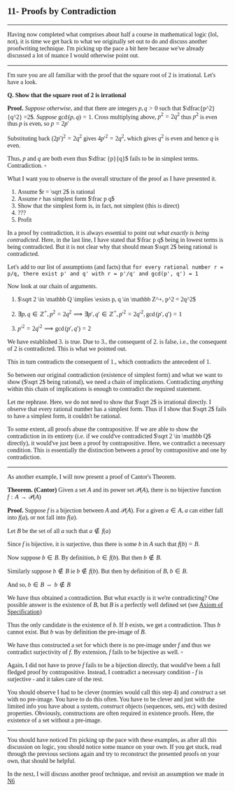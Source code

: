 <span style='font-family: Calibri serif;'>

## 11- Proofs by Contradiction

</span>

---

<span style='font-family: Bahnschrift;'>

<!--irrationality of sqrt 2,  Cantor's thm-->

Having now completed what comprises about half a course in mathematical logic (lol, not), it is time we get back to what we originally set out to do and discuss another proofwriting technique. I'm picking up the pace a bit here because we've already discussed a lot of nuance I would otherwise point out.

---

I'm sure you are all familiar with the proof that the square root of 2 is irrational. Let's have a look.

**Q. Show that the square root of 2 is irrational**

**Proof.** *Suppose otherwise*, and that there are integers $p, q >0$ such that $\dfrac{p^2}{q^2} =2$. *Suppose* $\gcd(p, q) =1$. Cross multiplying above, $p^2 = 2q^2$ thus $p^2$ is even thus $p$ is even, so $p = 2p'$

Substituting back $(2p')^2 = 2q^2$ gives $4p'^2 = 2q^2$, which gives $q^2$ is even and hence $q$ is even.

Thus, $p$ and $q$ are both even thus $\dfrac {p}{q}$ fails to be in simplest terms. Contradiction. $\square$

What I want you to observe is the overall structure of the proof as I have presented it.

1. Assume $r = \sqrt 2$ is rational
1. Assume $r$ has simplest form $\frac p q$
1. Show that the simplest form is, in fact, not simplest (this is direct)
1. ???
1. Profit

In a proof by contradiction, it is always essential to point out *what exactly is being contradicted*. Here, in the last line, I have stated that $\frac p q$ being in lowest terms is being contradicted. But it is not clear why that should mean $\sqrt 2$ being rational is contradicted.

Let's add to our list of assumptions (and facts) that `for every rational number r = p/q, there exist p' and q' with r = p'/q' and gcd(p', q') = 1`

Now look at our chain of arguments.

1. $\sqrt 2 \in \mathbb Q \implies \exists p, q \in \mathbb Z^+, p^2 = 2q^2$

1. $\exists p, q \in \mathbb Z^+, p^2 = 2q^2 \implies \exists p', q' \in \mathbb Z^+, p'^2 = 2q'^2, \gcd(p', q') = 1$

1. $p'^2 = 2q'^2 \implies \gcd(p', q') = 2$

We have established 3. is true. Due to 3., the consequent of 2. is false, i.e., the consequent of 2 is contradicted. This is what we pointed out.

This in turn contradicts the consequent of 1., which contradicts the antecedent of 1.

So between our original contradiction (existence of simplest form) and what we want to show ($\sqrt 2$ being rational), we need a chain of implications. Contradicting *anything* within this chain of implications is enough to contradict the required statement.

Let me rephrase. Here, we do not need to show that $\sqrt 2$ is irrational directly. I observe that every rational number has a simplest form. Thus if I show that $\sqrt 2$ fails to have a simplest form, it couldn't be rational.

To some extent, all proofs abuse the contrapositive. If we are able to show the contradiction in its entirety (i.e. if we could've contradicted $\sqrt 2 \in \mathbb Q$ directly), it would've just been a proof by contrapositive. Here, we contradict a necessary condition. This is essentially the distinction between a proof by contrapositive and one by contradiction.

---

As another example, I will now present a proof of Cantor's Theorem.

**Theorem. (Cantor)** Given a set $A$ and its power set $\mathcal P(A)$, there is no bijective function $f: A \rightarrow \mathcal P(A)$

**Proof.** Suppose $f$ is a bijection between $A$ and $\mathcal P(A)$. For a given $a \in A$, $a$ can either fall into $f(a)$, or not fall into $f(a)$.

Let $B$ be the set of all $a$ such that $a \notin f(a)$

Since $f$ is bijective, it is surjective, thus there is some $b$ in $A$ such that $f(b) = B$.

Now suppose $b \in B$. By definition, $b \in f(b)$. But then $b \notin B$.

Similarly suppose $b \notin B$ ie $b \notin f(b)$. But then by definition of $B$, $b \in B$.

And so, $b \in B \iff b \notin B$

We have thus obtained a contradiction. But what exactly is it we're contradicting? One possible answer is the existence of $B$, but $B$ is a perfectly well defined set (see [Axiom of Specification](https://en.wikipedia.org/wiki/Axiom_schema_of_specification))

Thus the only candidate is the existence of $b$. If $b$ exists, we get a contradiction. Thus $b$ cannot exist. But $b$ was by definition the pre-image of $B$. 

We have thus constructed a set for which there is no pre-image under $f$ and thus we contradict surjectivity of $f$. By extension, $f$ fails to be bijective as well. $\square$

Again, I did not have to prove $f$ fails to be a bijection directly, that would've been a full fledged proof by contrapositive. Instead, I contradict a necessary condition - $f$ is surjective - and it takes care of the rest.

You should observe I had to be clever (normies would call this step 4) and *construct* a set with no pre-image. You have to do this often. You have to be clever and just with the limited info you have about a system, *construct* objects (sequences, sets, etc) with desired properties. Obviously, constructions are often required in existence proofs. Here, the existence of a set without a pre-image.

---

You should have noticed I'm picking up the pace with these examples, as after all this discussion on logic, you should notice some nuance on your own. If you get stuck, read through the previous sections again and try to reconstruct the presented proofs on your own, that should be helpful.

In the next, I will discuss another proof technique, and revisit an assumption we made in [N6](/N6_Contrapositive_Proofs.md)

</span>